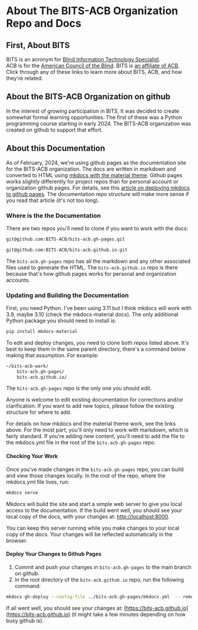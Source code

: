 # About The BITS-ACB Organization Repo and Docs 

## First, About BITS

BITS is an acronym for 
[Blind Information Technology Specialist](https://bits-acb.org).  
ACB is for the 
[American Council of the Blind](https://acb.org).
BITS is [an affiliate of ACB](https://www.acb.org/affiliate-BITS).
Click through any of these links to learn more about BITS, ACB, and how they're related.

## About the BITS-ACB Organization on github

In the interest of growing participation in BITS,
It was decided to create somewhat formal learning opportunities.
The first of these was a Python programming course starting in early 2024.
The BITS-ACB organization was created on github to support that effort.

## About this Documentation

As of February, 2024, we're using github pages as the documentation site for the BITS-ACB organization.
The docs are written in markdown and converted to HTML using 
[mkdocs with the material theme](https://squidfunk.github.io/mkdocs-material/).
Github pages works slightly differently for project repos than for personal account or organization github pages.
For details, see this [article on deploying mkdocs to github pages](https://www.mkdocs.org/user-guide/deploying-your-docs/).
The documentation repo structure will make more sense if you read that article (it's not too long).

### Where is the the Documentation

There are two repos you'll need to clone if you want to work with the docs:
``` bash
git@github.com:BITS-ACB/bits-acb.gh-pages.git
```
``` bash
git@github.com:BITS-ACB/bits-acb.github.io.git
```
The ``` bits-acb.gh-pages ``` repo has all the markdown and any other associated files used to generate the HTML.
The ``` bits-acb.github.io ``` repo is there because that's how github pages works for personal and organization accounts.

### Updating and Building the Documentation

First, you need Python.
I've been using 3.11 but I think mkdocs will work with 3.9, maybe 3.10 (check the mkdocs-material docs).
The only additional Python package you should need to install is:
``` bash 
pip install mkdocs-material
```

To edit and deploy changes, you need to clone both repos listed above.
It's best to keep them in the same parent directory, there's a command below making that assumption.
For example:
``` bash
~/bits-acb-work/
    bits-acb.gh-pages/
    bits-acb.github.io/
```

The ``` bits-acb.gh-pages ``` repo is the only one you should edit.

Anyone is welcome to edit existing documentation for corrections and/or clarification.
If you want to add new topics,
please follow the existing structure for where to add.

For details on how mkdocs and the material theme work, see the links above.
For the most part, you'll only need to work with markdown, which is fairly standard.
If you're adding new content, you'll need to add the file to the mkdocs.yml file in the root of the ``` bits-acb.gh-pages ``` repo.

#### Checking Your Work

Once you've made changes in the ``` bits-acb.gh-pages ``` repo, 
you can build and view those changes locally.
In the root of the repo, where the mkdocs.yml file lives, run:
``` bash 
mkdocs serve 
```
Mkdocs will build the site and start a simple web server to give you local access to the documentation.
If the build went well, you should see your local copy of the docs, with your changes at:
[http://localhost:8000](http://localhost:8000).

You can keep this server running while you make changes to your local copy of the docs.
Your changes will be reflected automatically in the browser.

#### Deploy Your Changes to Github Pages 

1. Commit and push your changes in ``` bits-acb.gh-pages ``` to the main branch on github.
1. In the root directory of the ``` bits-acb.github.io ``` repo, run the following command:
``` bash 
mkdocs gh-deploy --config-file ../bits-acb.gh-pages/mkdocs.yml  -- remote-branch main 
```

If all went well, you should see your changes at:
[https://bits-acb.github.io](https://bits-acb.github.io)
(it might take a few minutes depending on how busy github is).

